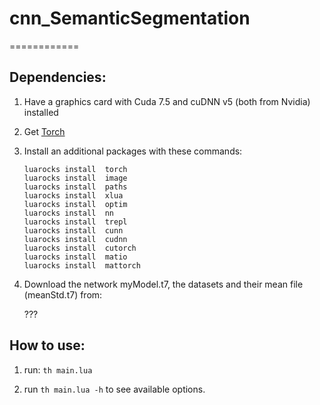 # cnn_SemanticSegmentation
============

## Dependencies:

1. Have a graphics card with Cuda 7.5 and cuDNN v5 (both from Nvidia) installed

2. Get [Torch](http://torch.ch/docs/getting-started.html)

3. Install an additional packages with these commands:

	`luarocks install  torch`    
	`luarocks install  image`    
	`luarocks install  paths`     
	`luarocks install  xlua`      
	`luarocks install  optim`    
	`luarocks install  nn`      
	`luarocks install  trepl`    
	`luarocks install  cunn`      
	`luarocks install  cudnn`      
	`luarocks install  cutorch`    
	`luarocks install  matio`   
	`luarocks install  mattorch`   

4. Download the network myModel.t7, the datasets and their mean file (meanStd.t7) from: 

    ???


## How to use:

1. run:
		`th main.lua` 

2. run `th main.lua -h` to see available options.
